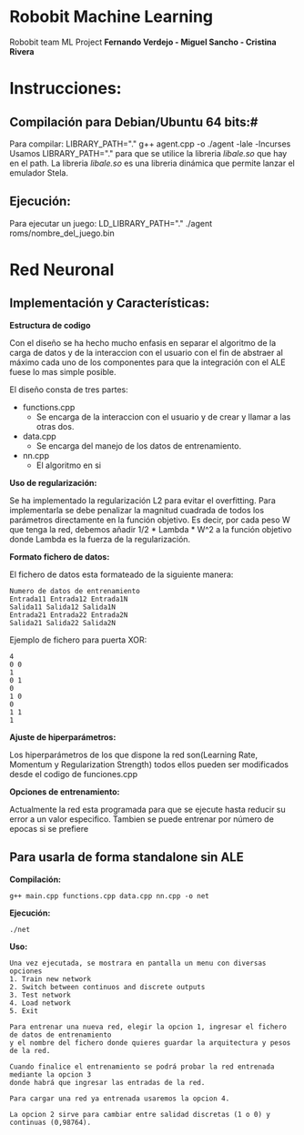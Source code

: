 # Robobit Machine Learning
Robobit team ML Project
**Fernando Verdejo - Miguel Sancho - Cristina Rivera**

# Instrucciones:
## Compilación para Debian/Ubuntu 64 bits:#
Para compilar:
LIBRARY_PATH="." g++ agent.cpp -o ./agent -lale -lncurses
Usamos LIBRARY_PATH="." para que se utilice la libreria *libale.so* que hay en el path. 
La libreria *libale.so* es una libreria dinámica que permite lanzar el emulador Stela.

## Ejecución:
Para ejecutar un juego:
LD_LIBRARY_PATH="." ./agent roms/nombre_del_juego.bin


# Red Neuronal
## Implementación y Características:

**Estructura de codigo**

Con el diseño se ha hecho mucho enfasis en separar el algoritmo de la carga de datos y de la interaccion con el usuario
con el fin de abstraer al máximo cada uno de los componentes para que la integración con el ALE fuese lo mas simple posible.

El diseño consta de tres partes:
* functions.cpp
  * Se encarga de la interaccion con el usuario y de crear y llamar a las otras dos.
* data.cpp
  * Se encarga del manejo de los datos de entrenamiento.
* nn.cpp
  * El algoritmo en si
  
**Uso de regularización:**

Se ha implementado la regularización L2 para evitar el overfitting. Para implementarla se debe penalizar la magnitud
cuadrada de todos los parámetros directamente en la función objetivo. Es decir, por cada peso W que tenga la red, debemos
añadir 1/2 * Lambda * W^2 a la función objetivo donde Lambda es la fuerza de la regularización.

**Formato fichero de datos:**

El fichero de datos esta formateado de la siguiente manera:

    Numero de datos de entrenamiento
    Entrada11 Entrada12 Entrada1N
    Salida11 Salida12 Salida1N
    Entrada21 Entrada22 Entrada2N
    Salida21 Salida22 Salida2N
    
Ejemplo de fichero para puerta XOR:

    4
    0 0
    1
    0 1
    0
    1 0
    0
    1 1
    1 
**Ajuste de hiperparámetros:**

Los hiperparámetros de los que dispone la red son(Learning Rate, Momentum y Regularization Strength)
todos ellos pueden ser modificados desde el codigo de funciones.cpp

**Opciones de entrenamiento:**

Actualmente la red esta programada para que se ejecute hasta reducir su error a un valor especifico.
Tambien se puede entrenar por número de epocas si se prefiere


## Para usarla de forma standalone sin ALE
**Compilación:**

    g++ main.cpp functions.cpp data.cpp nn.cpp -o net
**Ejecución:**
    
    ./net   
**Uso:**

    Una vez ejecutada, se mostrara en pantalla un menu con diversas opciones
    1. Train new network
    2. Switch between continuos and discrete outputs
    3. Test network
    4. Load network
    5. Exit
    
    Para entrenar una nueva red, elegir la opcion 1, ingresar el fichero de datos de entrenamiento
    y el nombre del fichero donde quieres guardar la arquitectura y pesos de la red.
    
    Cuando finalice el entrenamiento se podrá probar la red entrenada mediante la opcion 3 
    donde habrá que ingresar las entradas de la red.
   
    Para cargar una red ya entrenada usaremos la opcion 4.
    
    La opcion 2 sirve para cambiar entre salidad discretas (1 o 0) y continuas (0,98764).
